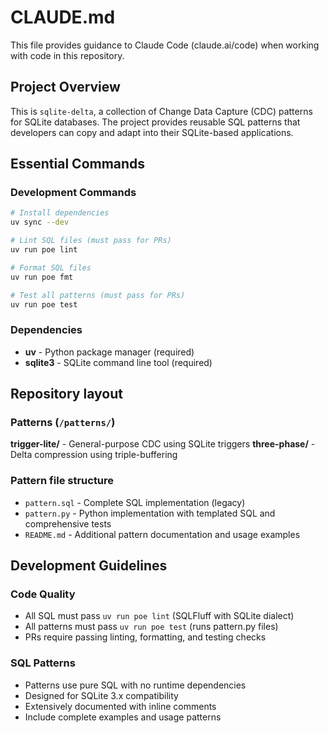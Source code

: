 # CLAUDE.md

This file provides guidance to Claude Code (claude.ai/code) when working with code in this repository.

## Project Overview

This is `sqlite-delta`, a collection of Change Data Capture (CDC) patterns for SQLite databases. The project provides reusable SQL patterns that developers can copy and adapt into their SQLite-based applications.

## Essential Commands

### Development Commands

```bash
# Install dependencies
uv sync --dev

# Lint SQL files (must pass for PRs)
uv run poe lint

# Format SQL files
uv run poe fmt

# Test all patterns (must pass for PRs)
uv run poe test
```

### Dependencies

- **uv** - Python package manager (required)
- **sqlite3** - SQLite command line tool (required)

## Repository layout

### Patterns (`/patterns/`)

**trigger-lite/** - General-purpose CDC using SQLite triggers
**three-phase/** - Delta compression using triple-buffering

### Pattern file structure

- `pattern.sql` - Complete SQL implementation (legacy)
- `pattern.py` - Python implementation with templated SQL and comprehensive tests
- `README.md` - Additional pattern documentation and usage examples

## Development Guidelines

### Code Quality

- All SQL must pass `uv run poe lint` (SQLFluff with SQLite dialect)
- All patterns must pass `uv run poe test` (runs pattern.py files)
- PRs require passing linting, formatting, and testing checks

### SQL Patterns

- Patterns use pure SQL with no runtime dependencies
- Designed for SQLite 3.x compatibility
- Extensively documented with inline comments
- Include complete examples and usage patterns
